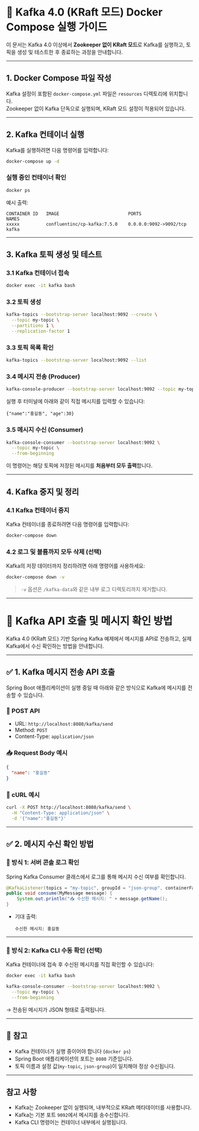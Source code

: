 # 🐳 Kafka 4.0 (KRaft 모드) Docker Compose 실행 가이드

이 문서는 Kafka 4.0 이상에서 **Zookeeper 없이 KRaft 모드**로 Kafka를 실행하고, 토픽을 생성 및 테스트한 후 종료하는 과정을 안내합니다.

---
## 1. Docker Compose 파일 작성

Kafka 설정이 포함된 `docker-compose.yml` 파일은 `resources` 디렉토리에 위치합니다.  
Zookeeper 없이 Kafka 단독으로 실행되며, KRaft 모드 설정이 적용되어 있습니다.

---
## 2. Kafka 컨테이너 실행

Kafka를 실행하려면 다음 명령어를 입력합니다:

```bash
docker-compose up -d
```

### 실행 중인 컨테이너 확인

```bash
docker ps
```

예시 출력:

```
CONTAINER ID   IMAGE                          PORTS                    NAMES
xxxxx          confluentinc/cp-kafka:7.5.0    0.0.0.0:9092->9092/tcp   kafka
```

---

## 3. Kafka 토픽 생성 및 테스트

### 3.1 Kafka 컨테이너 접속

```bash
docker exec -it kafka bash
```

### 3.2 토픽 생성

```bash
kafka-topics --bootstrap-server localhost:9092 --create \
  --topic my-topic \
  --partitions 1 \
  --replication-factor 1
```

### 3.3 토픽 목록 확인

```bash
kafka-topics --bootstrap-server localhost:9092 --list
```

### 3.4 메시지 전송 (Producer)

```bash
kafka-console-producer --bootstrap-server localhost:9092 --topic my-topic
```

실행 후 터미널에 아래와 같이 직접 메시지를 입력할 수 있습니다:

```
{"name":"홍길동", "age":30}
```

### 3.5 메시지 수신 (Consumer)

```bash
kafka-console-consumer --bootstrap-server localhost:9092 \
  --topic my-topic \
  --from-beginning
```

이 명령어는 해당 토픽에 저장된 메시지를 **처음부터 모두 출력**합니다.

---

## 4. Kafka 중지 및 정리

### 4.1 Kafka 컨테이너 중지

Kafka 컨테이너를 종료하려면 다음 명령어를 입력합니다:

```bash
docker-compose down
```

### 4.2 로그 및 볼륨까지 모두 삭제 (선택)

Kafka의 저장 데이터까지 정리하려면 아래 명령어를 사용하세요:

```bash
docker-compose down -v
```

> `-v` 옵션은 `/kafka-data`와 같은 내부 로그 디렉토리까지 제거합니다.

---

# 📡 Kafka API 호출 및 메시지 확인 방법

Kafka 4.0 (KRaft 모드) 기반 Spring Kafka 예제에서 메시지를 API로 전송하고, 실제 Kafka에서 수신 확인하는 방법을 안내합니다.

---

## ✅ 1. Kafka 메시지 전송 API 호출

Spring Boot 애플리케이션이 실행 중일 때 아래와 같은 방식으로 Kafka에 메시지를 전송할 수 있습니다.

### 🔗 POST API

- URL: `http://localhost:8080/kafka/send`
- Method: `POST`
- Content-Type: `application/json`

### 📥 Request Body 예시

```json
{
  "name": "홍길동"
}
```

### 🧪 cURL 예시

```bash
curl -X POST http://localhost:8080/kafka/send \
  -H "Content-Type: application/json" \
  -d '{"name":"홍길동"}'
```

---

## ✅ 2. 메시지 수신 확인 방법

### 📌 방식 1: 서버 콘솔 로그 확인

Spring Kafka Consumer 클래스에서 로그를 통해 메시지 수신 여부를 확인합니다.

```java
@KafkaListener(topics = "my-topic", groupId = "json-group", containerFactory = "kafkaListenerContainerFactory")
public void consume(MyMessage message) {
    System.out.println("📥 수신한 메시지: " + message.getName();
}
```

- 기대 출력:
  ```
  수신한 메시지: 홍길동
  ```

---

### 📌 방식 2: Kafka CLI 수동 확인 (선택)

Kafka 컨테이너에 접속 후 수신된 메시지를 직접 확인할 수 있습니다:

```bash
docker exec -it kafka bash
```

```bash
kafka-console-consumer --bootstrap-server localhost:9092 \
  --topic my-topic \
  --from-beginning
```

→ 전송된 메시지가 JSON 형태로 출력됩니다.

---

## 📝 참고

- Kafka 컨테이너가 실행 중이어야 합니다 (`docker ps`)
- Spring Boot 애플리케이션의 포트는 `8080` 기준입니다.
- 토픽 이름과 설정 값(`my-topic`, `json-group`)이 일치해야 정상 수신됩니다.



---

## 참고 사항

- Kafka는 Zookeeper 없이 실행되며, 내부적으로 KRaft 메타데이터를 사용합니다.
- Kafka는 기본 포트 `9092`에서 메시지를 송수신합니다.
- Kafka CLI 명령어는 컨테이너 내부에서 실행됩니다.
